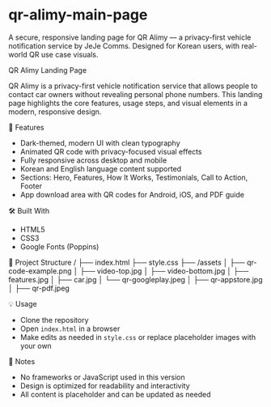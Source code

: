 # qr-alimy-main-page
A secure, responsive landing page for QR Alimy — a privacy-first vehicle notification service by JeJe Comms. Designed for Korean users, with real-world QR use case visuals.


QR Alimy Landing Page

QR Alimy is a privacy-first vehicle notification service that allows people to contact car owners without revealing personal phone numbers. This landing page highlights the core features, usage steps, and visual elements in a modern, responsive design.

📌 Features

- Dark-themed, modern UI with clean typography  
- Animated QR code with privacy-focused visual effects  
- Fully responsive across desktop and mobile  
- Korean and English language content supported  
- Sections: Hero, Features, How It Works, Testimonials, Call to Action, Footer  
- App download area with QR codes for Android, iOS, and PDF guide

🛠️ Built With

- HTML5 
- CSS3 
- Google Fonts (Poppins)

 📁 Project Structure
 /
├── index.html
├── style.css
├── /assets
│ ├── qr-code-example.png
│ ├── video-top.jpg
│ ├── video-bottom.jpg
│ ├── features.jpg
│ ├── car.jpg
│ └── qr-googleplay.jpeg
│ ├── qr-appstore.jpg
│ ├── qr-pdf.jpeg


 💡 Usage

- Clone the repository  
- Open `index.html` in a browser  
- Make edits as needed in `style.css` or replace placeholder images with your own

 📝 Notes

- No frameworks or JavaScript used in this version  
- Design is optimized for readability and interactivity  
- All content is placeholder and can be updated as needed


